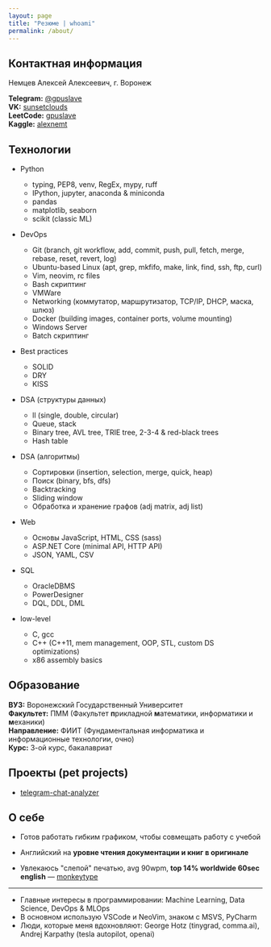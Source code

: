 ```yaml
---
layout: page
title: "Резюме | whoami"
permalink: /about/
---
```

## Контактная информация
Немцев Алексей Алексеевич, г. Воронеж  
  

**Telegram:** [@gpuslave](https://t.me/gpuslave)  
**VK:** [sunsetclouds](https://vk.com/sunsetclouds)  
**LeetCode:** [gpuslave](https://leetcode.com/gpuslave/)  
**Kaggle:** [alexnemt](https://www.kaggle.com/alexnemt)
<!-- **Habr-Career:** [whitedragonborn](https://career.habr.com/whitedragonborn)   -->
  

## Технологии

- Python
  - typing, PEP8, venv, RegEx, mypy, ruff
  - IPython, jupyter, anaconda & miniconda
  - pandas
  - matplotlib, seaborn
  - scikit (classic ML)

- DevOps
  - Git (branch, git workflow, add, commit, push, pull, fetch, merge, rebase, reset, revert, log)
  - Ubuntu-based Linux (apt, grep, mkfifo, make, link, find, ssh, ftp, curl)
  - Vim, neovim, rc files
  - Bash скриптинг
  - VMWare
  - Networking (коммутатор, маршрутизатор, TCP/IP, DHCP, маска, шлюз)
  - Docker (building images, container ports, volume mounting)
  - Windows Server
  - Batch скриптинг

- Best practices
  - SOLID
  - DRY
  - KISS

- DSA (структуры данных)
  - ll (single, double, circular)
  - Queue, stack
  - Binary tree, AVL tree, TRIE tree, 2-3-4 & red-black trees
  - Hash table

- DSA (алгоритмы)
  - Сортировки (insertion, selection, merge, quick, heap)
  - Поиск (binary, bfs, dfs)
  - Backtracking
  - Sliding window
  - Обработка и хранение графов (adj matrix, adj list)

- Web
  - Основы JavaScript, HTML, CSS (sass)
  - ASP.NET Core (minimal API, HTTP API)
  - JSON, YAML, CSV

- SQL
  - OracleDBMS
  - PowerDesigner
  - DQL, DDL, DML

- low-level
  - C, gcc
  - C++ (C++11, mem management, OOP, STL, custom DS optimizations)
  - x86 assembly basics

<!-- - Math (university)
  - 1.5 года математического анализа 
  - 1 год алгебры
  - 1.5 года дискретной математики и мат логики
  - 1 год теории вероятностей и математической статистики
  - 0.5 года методов оптимизаций вычислений -->
    
## Образование
**ВУЗ:** Воронежский Государственный Университет \
**Факультет:** ПММ (Факультет **п**рикладной **м**атематики, информатики и **м**еханики) \
**Направление:** ФИИТ (Фундаментальная информатика и информационные технологии, очно) \
**Курс:** 3-ой курс, бакалавриат
  
## Проекты (pet projects)
- [telegram-chat-analyzer](https://github.com/gpuslave/telegram-chat-analyzer) 

## О себе
  
- Готов работать гибким графиком, чтобы совмещать работу с учебой  

- Английский на **уровне чтения документации и книг в оригинале**  

- Увлекаюсь "слепой" печатью, avg 90wpm, **top 14% worldwide 60sec english** — [monkeytype](https://monkeytype.com/profile/sunsetclouds.)  

---

- Главные интересы в программировании: Machine Learning, Data Science, DevOps & MLOps
- В основном использую VSCode и NeoVim, знаком с MSVS, PyCharm
- Люди, которые меня вдохновляют: George Hotz (tinygrad, comma.ai), Andrej Karpathy (tesla autopilot, openai) 

<!-- [jekyll][jekyll-organization] /
[jekyll-organization]: https://github.com/jekyll -->
